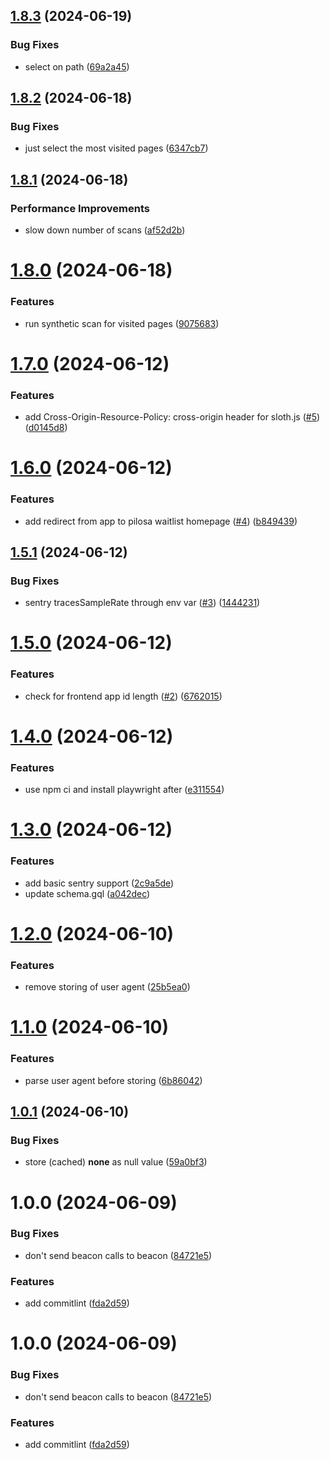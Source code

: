 ## [1.8.3](https://github.com/pilosa-group/pilosa-api/compare/v1.8.2...v1.8.3) (2024-06-19)


### Bug Fixes

* select on path ([69a2a45](https://github.com/pilosa-group/pilosa-api/commit/69a2a4587e33233fde13c99b627588156326f26b))

## [1.8.2](https://github.com/pilosa-group/pilosa-api/compare/v1.8.1...v1.8.2) (2024-06-18)


### Bug Fixes

* just select the most visited pages ([6347cb7](https://github.com/pilosa-group/pilosa-api/commit/6347cb776cf5f2e1c9c15efdb585094185f70879))

## [1.8.1](https://github.com/pilosa-group/pilosa-api/compare/v1.8.0...v1.8.1) (2024-06-18)


### Performance Improvements

* slow down number of scans ([af52d2b](https://github.com/pilosa-group/pilosa-api/commit/af52d2b60d7417601e314881edb760894cee7935))

# [1.8.0](https://github.com/pilosa-group/pilosa-api/compare/v1.7.0...v1.8.0) (2024-06-18)


### Features

* run synthetic scan for visited pages ([9075683](https://github.com/pilosa-group/pilosa-api/commit/9075683e58910965c3fa800b01c90cd49b633cbf))

# [1.7.0](https://github.com/pilosa-group/pilosa-api/compare/v1.6.0...v1.7.0) (2024-06-12)


### Features

* add Cross-Origin-Resource-Policy: cross-origin header for sloth.js ([#5](https://github.com/pilosa-group/pilosa-api/issues/5)) ([d0145d8](https://github.com/pilosa-group/pilosa-api/commit/d0145d8fec15b022e179114807bfc3ba8c8b496b))

# [1.6.0](https://github.com/pilosa-group/pilosa-api/compare/v1.5.1...v1.6.0) (2024-06-12)


### Features

* add redirect from app to pilosa waitlist homepage ([#4](https://github.com/pilosa-group/pilosa-api/issues/4)) ([b849439](https://github.com/pilosa-group/pilosa-api/commit/b84943990a71c0a4f55f531b58261bc0e98a0ede))

## [1.5.1](https://github.com/pilosa-group/pilosa-api/compare/v1.5.0...v1.5.1) (2024-06-12)


### Bug Fixes

* sentry tracesSampleRate through env var ([#3](https://github.com/pilosa-group/pilosa-api/issues/3)) ([1444231](https://github.com/pilosa-group/pilosa-api/commit/1444231b218d8b5bb612e56b9aa9765b925f4562))

# [1.5.0](https://github.com/pilosa-group/pilosa-api/compare/v1.4.0...v1.5.0) (2024-06-12)


### Features

* check for frontend app id length ([#2](https://github.com/pilosa-group/pilosa-api/issues/2)) ([6762015](https://github.com/pilosa-group/pilosa-api/commit/67620159b8a102c146768fd8640a12765713eb96))

# [1.4.0](https://github.com/pilosa-group/pilosa-api/compare/v1.3.0...v1.4.0) (2024-06-12)


### Features

* use npm ci and install playwright after ([e311554](https://github.com/pilosa-group/pilosa-api/commit/e3115542b4ea5ba08dd70bcb8c6cab2ac37437d1))

# [1.3.0](https://github.com/pilosa-group/pilosa-api/compare/v1.2.0...v1.3.0) (2024-06-12)


### Features

* add basic sentry support ([2c9a5de](https://github.com/pilosa-group/pilosa-api/commit/2c9a5de097f87b45ea0cc7afd30a746b97ecb574))
* update schema.gql ([a042dec](https://github.com/pilosa-group/pilosa-api/commit/a042dec6dcd220ba2b7d52229763a85286ec0075))

# [1.2.0](https://github.com/pilosa-group/pilosa-api/compare/v1.1.0...v1.2.0) (2024-06-10)


### Features

* remove storing of user agent ([25b5ea0](https://github.com/pilosa-group/pilosa-api/commit/25b5ea0b87a9050957c7b3a25e772db0fbb65b85))

# [1.1.0](https://github.com/pilosa-group/pilosa-api/compare/v1.0.1...v1.1.0) (2024-06-10)


### Features

* parse user agent before storing ([6b86042](https://github.com/pilosa-group/pilosa-api/commit/6b860422e7ca04fa96336ea66b50e1b89fbda7ae))

## [1.0.1](https://github.com/pilosa-group/pilosa-api/compare/v1.0.0...v1.0.1) (2024-06-10)


### Bug Fixes

* store (cached) __none__ as null value ([59a0bf3](https://github.com/pilosa-group/pilosa-api/commit/59a0bf3c5d094546216ababcda394bfa171afbf5))

# 1.0.0 (2024-06-09)


### Bug Fixes

* don't send beacon calls to beacon ([84721e5](https://github.com/pilosa-group/pilosa-api/commit/84721e5a681ea6137ff399a4d3669b5a0191d109))


### Features

* add commitlint ([fda2d59](https://github.com/pilosa-group/pilosa-api/commit/fda2d597704eb283b3f703052f1f554ab38430b3))

# 1.0.0 (2024-06-09)


### Bug Fixes

* don't send beacon calls to beacon ([84721e5](https://github.com/pilosa-group/pilosa-api/commit/84721e5a681ea6137ff399a4d3669b5a0191d109))


### Features

* add commitlint ([fda2d59](https://github.com/pilosa-group/pilosa-api/commit/fda2d597704eb283b3f703052f1f554ab38430b3))
